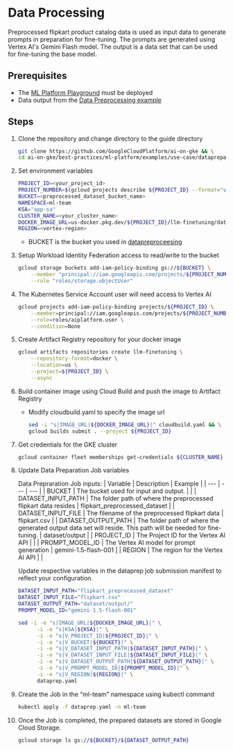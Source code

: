 # Data Processing

Preprocessed flipkart product catalog data is used as input data to generate prompts in preparation for fine-tuning.
The prompts are generated using Vertex AI's Gemini Flash model. The output is a data set that can be used for fine-tuning
the base model.

## Prerequisites

- The [ML Platform Playground](../../../platform/playground) must be deployed
- Data output from the [Data Preprocessing example](../../datapreprocessing)

## Steps

1. Clone the repository and change directory to the guide directory

   ```sh
   git clone https://github.com/GoogleCloudPlatform/ai-on-gke && \
   cd ai-on-gke/best-practices/ml-platform/examples/use-case/datapreparation/gemma-it
   ```

1. Set environment variables

   ```sh
   PROJECT_ID=<your_project_id>
   PROJECT_NUMBER=$(gcloud projects describe ${PROJECT_ID} --format="value(projectNumber)")
   BUCKET=<preprocessed_dataset_bucket_name>
   NAMESPACE=ml-team
   KSA="app-sa"
   CLUSTER_NAME=<your_cluster_name>
   DOCKER_IMAGE_URL=us-docker.pkg.dev/${PROJECT_ID}/llm-finetuning/dataprep:v1.0.0
   REGION=<vertex-region>
   ```
   - BUCKET is the bucket you used in [datapreproceesing][datapreprocessing]

1. Setup Workload Identity Federation access to read/write to the bucket

   ```sh
   gcloud storage buckets add-iam-policy-binding gs://${BUCKET} \
       --member "principal://iam.googleapis.com/projects/${PROJECT_NUMBER}/locations/global/workloadIdentityPools/${PROJECT_ID}.svc.id.goog/subject/ns/${NAMESPACE}/sa/${KSA}" \
       --role "roles/storage.objectUser"
   ```

1. The Kubernetes Service Account user will need access to Vertex AI

   ```sh
   gcloud projects add-iam-policy-binding projects/${PROJECT_ID} \
       --member=principal://iam.googleapis.com/projects/${PROJECT_NUMBER}/locations/global/workloadIdentityPools/${PROJECT_ID}.svc.id.goog/subject/ns/${NAMESPACE}/sa/${KSA} \
       --role=roles/aiplatform.user \
       --condition=None
   ```

1. Create Artifact Registry repository for your docker image

   ```sh
   gcloud artifacts repositories create llm-finetuning \
       --repository-format=docker \
       --location=us \
       --project=${PROJECT_ID} \
       --async
   ```

1. Build container image using Cloud Build and push the image to Artifact Registry

   - Modify cloudbuild.yaml to specify the image url

      ```sh
      sed -i "s|IMAGE_URL|${DOCKER_IMAGE_URL}|" cloudbuild.yaml && \
      gcloud builds submit . --project ${PROJECT_ID}
      ```

1. Get credentials for the GKE cluster

   ```sh
   gcloud container fleet memberships get-credentials ${CLUSTER_NAME} --project ${PROJECT_ID}
   ```

1. Update Data Preparation Job variables

   Data Prepraration Job inputs:
   | Variable | Description | Example |
   | --- | --- | --- |
   | BUCKET | The bucket used for input and output. | |
   | DATASET_INPUT_PATH | The folder path of where the preprocessed flipkart data resides | flipkart_preprocessed_dataset |
   | DATASET_INPUT_FILE | The filename of the preprocessed flipkart data | flipkart.csv |
   | DATASET_OUTPUT_PATH | The folder path of where the generated output data set will reside. This path will be needed for fine-tuning. | dataset/output |
   | PROJECT_ID | The Project ID for the Vertex AI API | |
   | PROMPT_MODEL_ID | The Vertex AI model for prompt generation | gemini-1.5-flash-001 |
   | REGION | The region for the Vertex AI API | |

   Update respective variables in the dataprep job submission manifest to reflect your configuration.

   ```sh
   DATASET_INPUT_PATH="flipkart_preprocessed_dataset"
   DATASET_INPUT_FILE="flipkart.csv"
   DATASET_OUTPUT_PATH="dataset/output/"
   PROMPT_MODEL_ID="gemini-1.5-flash-001"
   ```

   ```sh
   sed -i -e "s|IMAGE_URL|${DOCKER_IMAGE_URL}|" \
         -i -e "s|KSA|${KSA}|" \
         -i -e "s|V_PROJECT_ID|${PROJECT_ID}|" \
         -i -e "s|V_BUCKET|${BUCKET}|" \
         -i -e "s|V_DATASET_INPUT_PATH|${DATASET_INPUT_PATH}|" \
         -i -e "s|V_DATASET_INPUT_FILE|${DATASET_INPUT_FILE}|" \
         -i -e "s|V_DATASET_OUTPUT_PATH|${DATASET_OUTPUT_PATH}|" \
         -i -e "s|V_PROMPT_MODEL_ID|${PROMPT_MODEL_ID}|" \
         -i -e "s|V_REGION|${REGION}|" \
         dataprep.yaml
   ```

1. Create the Job in the “ml-team” namespace using kubectl command

   ```sh
   kubectl apply -f dataprep.yaml -n ml-team
   ```

1. Once the Job is completed, the prepared datasets are stored in Google Cloud Storage.

   ```sh
   gcloud storage ls gs://${BUCKET}/${DATASET_OUTPUT_PATH}
   ```
[datapreprocessing]: ../../datapreprocessing/ray/README.md#how-to-use-this-repo-
